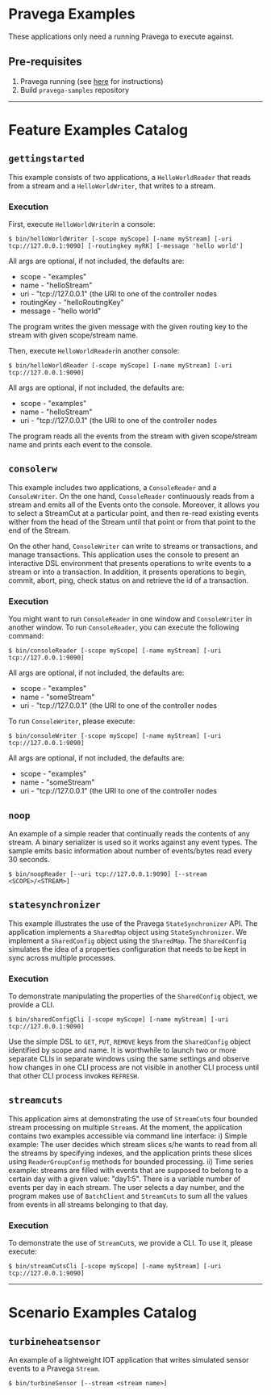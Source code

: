 # Pravega Examples 
These applications only need a running Pravega to execute against.


## Pre-requisites
1. Pravega running (see [here](http://pravega.io/docs/latest/getting-started/) for instructions)
2. Build `pravega-samples` repository

---

# Feature Examples Catalog

## `gettingstarted`
This example consists of two applications, a `HelloWorldReader` that reads from a stream and a 
`HelloWorldWriter`, that writes to a stream. 

### Execution

First, execute `HelloWorldWriter`in a console:
```
$ bin/helloWorldWriter [-scope myScope] [-name myStream] [-uri tcp://127.0.0.1:9090] [-routingkey myRK] [-message 'hello world']
```

All args are optional, if not included, the defaults are:

 * scope - "examples"
 * name - "helloStream"
 * uri - "tcp://127.0.0.1" (the URI to one of the controller nodes
 * routingKey - "helloRoutingKey"
 * message - "hello world"

The program writes the given message with the given routing key to the stream with given scope/stream 
name.

Then, execute `HelloWorldReader`in another console:

```
$ bin/helloWorldReader [-scope myScope] [-name myStream] [-uri tcp://127.0.0.1:9090]
```

All args are optional, if not included, the defaults are:

 * scope - "examples"
 * name - "helloStream"
 * uri - "tcp://127.0.0.1" (the URI to one of the controller nodes

The program reads all the events from the stream with given scope/stream name and prints each event to 
the console.


## `consolerw`
This example includes two applications, a `ConsoleReader` and a `ConsoleWriter`. On the one hand,
`ConsoleReader` continuously reads from a stream and emits all of the Events onto the console. 
Moreover, it allows you to select a StreamCut at a particular point, and then re-read existing
events wither from the head of the Stream until that point or from that point to the end of the
Stream.

On the other hand, `ConsoleWriter` can write to streams or transactions, and manage transactions.
This application uses the console to present an interactive DSL environment that presents 
operations to write events to a stream or into a transaction. In addition, it presents operations 
to begin, commit, abort, ping, check status on and retrieve the id of a transaction.

### Execution
You might want to run `ConsoleReader` in one window and `ConsoleWriter` in another window.
To run `ConsoleReader`, you can execute the following command:

```
$ bin/consoleReader [-scope myScope] [-name myStream] [-uri tcp://127.0.0.1:9090]
```

All args are optional, if not included, the defaults are:

 * scope - "examples"
 * name - "someStream"
 * uri - "tcp://127.0.0.1" (the URI to one of the controller nodes
 
To run `ConsoleWriter`, please execute:

```
$ bin/consoleWriter [-scope myScope] [-name myStream] [-uri tcp://127.0.0.1:9090]
```

All args are optional, if not included, the defaults are:

 * scope - "examples"
 * name - "someStream"
 * uri - "tcp://127.0.0.1" (the URI to one of the controller nodes
 
## `noop`
 
 An example of a simple reader that continually reads the contents of any stream. A binary serializer is used so it works against any event types. The sample emits basic information about number of events/bytes read every 30 seconds. 
 
 ```
 $ bin/noopReader [--uri tcp://127.0.0.1:9090] [--stream <SCOPE>/<STREAM>]
 ```

## `statesynchronizer`
This example illustrates the use of the Pravega `StateSynchronizer` API.
The application implements a `SharedMap` object using `StateSynchronizer`.  We implement a 
`SharedConfig` object using the `SharedMap`. The `SharedConfig` simulates the idea of a 
properties configuration that needs to be kept in sync across multiple processes.

### Execution

To demonstrate manipulating the properties of the `SharedConfig` object, we provide a CLI.

```
$ bin/sharedConfigCli [-scope myScope] [-name myStream] [-uri tcp://127.0.0.1:9090]
```

Use the simple DSL to `GET`, `PUT`, `REMOVE` keys from the `SharedConfig` object identified by 
scope and name. It is worthwhile to launch two or more separate CLIs in separate windows using 
the same settings and observe how changes in one CLI process are not visible in another CLI 
process until that other CLI process invokes `REFRESH`.

## `streamcuts`
This application aims at demonstrating the use of `StreamCut`s four bounded stream processing
on multiple `Stream`s. At the moment, the application contains two examples accessible via
command line interface: i) Simple example: The user decides which stream slices s/he wants 
to read from all the streams by specifying indexes, and the application prints these slices 
using `ReaderGroupConfig` methods for bounded processing. ii) Time series example: streams are 
filled with events that are supposed to belong to a certain day with a given value: "day1:5". 
There is a variable number of events per day in each stream. The user selects a day number, 
and the program makes use of `BatchClient` and `StreamCuts` to sum all the values from events 
in all streams belonging to that day.

### Execution

To demonstrate the use of `StreamCut`s, we provide a CLI. To use it, please execute:

```
$ bin/streamCutsCli [-scope myScope] [-name myStream] [-uri tcp://127.0.0.1:9090]
```

---

# Scenario Examples Catalog

## `turbineheatsensor`

An example of a lightweight IOT application that writes simulated sensor events to a Pravega 
`Stream`.

```
$ bin/turbineSensor [--stream <stream name>]
```



